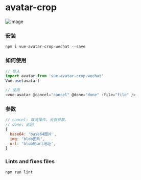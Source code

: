 # avatar-crop
![image](https://github.com/varjay/avatar-crop/public/img/demo.gif)
### 安装
```
npm i vue-avatar-crop-wechat --save
```

### 如何使用
``` js
// 导入
import avatar from 'vue-avatar-crop-wechat'
Vue.use(avatar)

// 使用
<vue-avatar @cancel="cancel" @done="done" :file="file" />
```

### 参数
``` js
// cancel: 取消操作，没有参数。
// done: 返回
{
  base64: 'base64图片',
  img: 'blob图片',
  url: 'blob的url地址',
}
```

### Lints and fixes files
```
npm run lint
```
